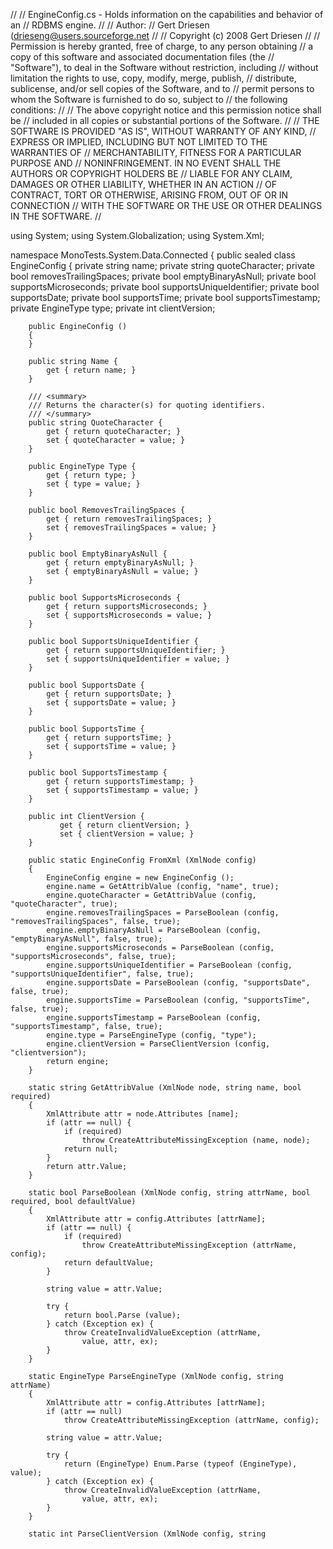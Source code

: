 //
// EngineConfig.cs  - Holds information on the capabilities and behavior of an
// RDBMS engine.
//
// Author:
//	Gert Driesen (drieseng@users.sourceforge.net
//
// Copyright (c) 2008 Gert Driesen
//
// Permission is hereby granted, free of charge, to any person obtaining
// a copy of this software and associated documentation files (the
// "Software"), to deal in the Software without restriction, including
// without limitation the rights to use, copy, modify, merge, publish,
// distribute, sublicense, and/or sell copies of the Software, and to
// permit persons to whom the Software is furnished to do so, subject to
// the following conditions:
//
// The above copyright notice and this permission notice shall be
// included in all copies or substantial portions of the Software.
//
// THE SOFTWARE IS PROVIDED "AS IS", WITHOUT WARRANTY OF ANY KIND,
// EXPRESS OR IMPLIED, INCLUDING BUT NOT LIMITED TO THE WARRANTIES OF
// MERCHANTABILITY, FITNESS FOR A PARTICULAR PURPOSE AND
// NONINFRINGEMENT. IN NO EVENT SHALL THE AUTHORS OR COPYRIGHT HOLDERS BE
// LIABLE FOR ANY CLAIM, DAMAGES OR OTHER LIABILITY, WHETHER IN AN ACTION
// OF CONTRACT, TORT OR OTHERWISE, ARISING FROM, OUT OF OR IN CONNECTION
// WITH THE SOFTWARE OR THE USE OR OTHER DEALINGS IN THE SOFTWARE.
//

using System;
using System.Globalization;
using System.Xml;

namespace MonoTests.System.Data.Connected
{
	public sealed class EngineConfig
	{
		private string name;
		private string quoteCharacter;
		private bool removesTrailingSpaces;
		private bool emptyBinaryAsNull;
		private bool supportsMicroseconds;
		private bool supportsUniqueIdentifier;
		private bool supportsDate;
		private bool supportsTime;
		private bool supportsTimestamp;
		private EngineType type;
		private int clientVersion;

		public EngineConfig ()
		{
		}

		public string Name {
			get { return name; }
		}

		/// <summary>
		/// Returns the character(s) for quoting identifiers.
		/// </summary>
		public string QuoteCharacter {
			get { return quoteCharacter; }
			set { quoteCharacter = value; }
		}

		public EngineType Type {
			get { return type; }
			set { type = value; }
		}

		public bool RemovesTrailingSpaces {
			get { return removesTrailingSpaces; }
			set { removesTrailingSpaces = value; }
		}

		public bool EmptyBinaryAsNull {
			get { return emptyBinaryAsNull; }
			set { emptyBinaryAsNull = value; }
		}

		public bool SupportsMicroseconds {
			get { return supportsMicroseconds; }
			set { supportsMicroseconds = value; }
		}

		public bool SupportsUniqueIdentifier {
			get { return supportsUniqueIdentifier; }
			set { supportsUniqueIdentifier = value; }
		}

		public bool SupportsDate {
			get { return supportsDate; }
			set { supportsDate = value; }
		}

		public bool SupportsTime {
			get { return supportsTime; }
			set { supportsTime = value; }
		}

		public bool SupportsTimestamp {
			get { return supportsTimestamp; }
			set { supportsTimestamp = value; }
		}

		public int ClientVersion {
		       get { return clientVersion; }
		       set { clientVersion = value; }
		}

		public static EngineConfig FromXml (XmlNode config)
		{
			EngineConfig engine = new EngineConfig ();
			engine.name = GetAttribValue (config, "name", true);
			engine.quoteCharacter = GetAttribValue (config, "quoteCharacter", true);
			engine.removesTrailingSpaces = ParseBoolean (config, "removesTrailingSpaces", false, true);
			engine.emptyBinaryAsNull = ParseBoolean (config, "emptyBinaryAsNull", false, true);
			engine.supportsMicroseconds = ParseBoolean (config, "supportsMicroseconds", false, true);
			engine.supportsUniqueIdentifier = ParseBoolean (config, "supportsUniqueIdentifier", false, true);
			engine.supportsDate = ParseBoolean (config, "supportsDate", false, true);
			engine.supportsTime = ParseBoolean (config, "supportsTime", false, true);
			engine.supportsTimestamp = ParseBoolean (config, "supportsTimestamp", false, true);
			engine.type = ParseEngineType (config, "type");
			engine.clientVersion = ParseClientVersion (config, "clientversion");
			return engine;
		}

		static string GetAttribValue (XmlNode node, string name, bool required)
		{
			XmlAttribute attr = node.Attributes [name];
			if (attr == null) {
				if (required)
					throw CreateAttributeMissingException (name, node);
				return null;
			}
			return attr.Value;
		}

		static bool ParseBoolean (XmlNode config, string attrName, bool required, bool defaultValue)
		{
			XmlAttribute attr = config.Attributes [attrName];
			if (attr == null) {
				if (required)
					throw CreateAttributeMissingException (attrName, config);
				return defaultValue;
			}

			string value = attr.Value;

			try {
				return bool.Parse (value);
			} catch (Exception ex) {
				throw CreateInvalidValueException (attrName,
					value, attr, ex);
			}
		}

		static EngineType ParseEngineType (XmlNode config, string attrName)
		{
			XmlAttribute attr = config.Attributes [attrName];
			if (attr == null)
				throw CreateAttributeMissingException (attrName, config);

			string value = attr.Value;

			try {
				return (EngineType) Enum.Parse (typeof (EngineType), value);
			} catch (Exception ex) {
				throw CreateInvalidValueException (attrName,
					value, attr, ex);
			}
		}

		static int ParseClientVersion (XmlNode config, string 